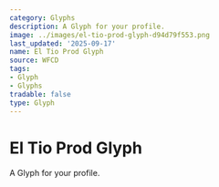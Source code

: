 ```yaml
---
category: Glyphs
description: A Glyph for your profile.
image: ../images/el-tio-prod-glyph-d94d79f553.png
last_updated: '2025-09-17'
name: El Tio Prod Glyph
source: WFCD
tags:
- Glyph
- Glyphs
tradable: false
type: Glyph
---
```


# El Tio Prod Glyph

A Glyph for your profile.


